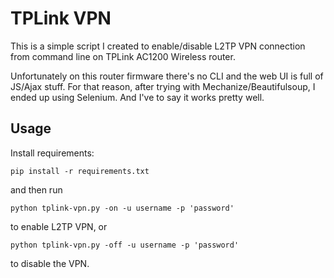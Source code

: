 # TPLink VPN

This is a simple script I created to enable/disable L2TP VPN connection from command line on TPLink AC1200 Wireless 
router.

Unfortunately on this router firmware there's no CLI and the web UI is full of JS/Ajax stuff. For that reason, after 
trying with Mechanize/Beautifulsoup, I ended up using Selenium. And I've to say it works pretty well.

## Usage
Install requirements:
```
pip install -r requirements.txt
```
and then run
```
python tplink-vpn.py -on -u username -p 'password'
```
to enable L2TP VPN, or
```
python tplink-vpn.py -off -u username -p 'password'
```
to disable the VPN.